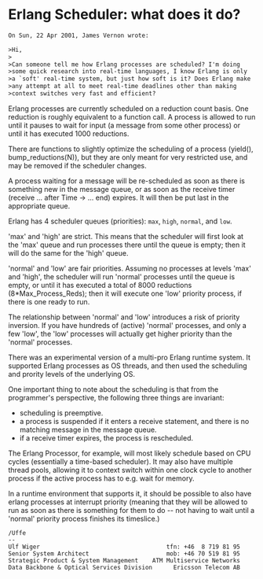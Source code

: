 # Erlang Scheduler: what does it do?
```txt
On Sun, 22 Apr 2001, James Vernon wrote:

>Hi,
>
>Can someone tell me how Erlang processes are scheduled? I'm doing
>some quick research into real-time languages, I know Erlang is only
>a `soft' real-time system, but just how soft is it? Does Erlang make
>any attempt at all to meet real-time deadlines other than making
>context switches very fast and efficient?
```

Erlang processes are currently scheduled on a reduction count basis.
One reduction is roughly equivalent to a function call.
A process is allowed to run until it pauses to wait for input (a
message from some other process) or until it has executed 1000
reductions.

There are functions to slightly optimize the scheduling of a process
(yield(), bump_reductions(N)), but they are only meant for very
restricted use, and may be removed if the scheduler changes.

A process waiting for a message will be re-scheduled as soon as there
is something new in the message queue, or as soon as the receive timer
(receive ... after Time -> ... end) expires. It will then be put last
in the appropriate queue.

Erlang has 4 scheduler queues (priorities): 
`max`, `high`, `normal`, and `low`.


'max' and 'high' are strict. This means that the scheduler will
first look at the 'max' queue and run processes there until the
queue is empty; then it will do the same for the 'high' queue.

'normal' and 'low' are fair priorities. Assuming no processes at
levels 'max' and 'high', the scheduler will run 'normal' processes
until the queue is empty, or until it has executed a total of 8000
reductions (8*Max_Process_Reds); then it will execute one 'low'
priority process, if there is one ready to run.

The relationship between 'normal' and 'low' introduces a risk of
priority inversion. If you have hundreds of (active) 'normal'
processes, and only a few 'low', the 'low' processes will actually get
higher priority than the 'normal' processes.

There was an experimental version of a multi-pro Erlang runtime
system. It supported Erlang processes as OS threads, and then used the
scheduling and prority levels of the underlying OS.


One important thing to note about the scheduling is that from the
programmer's perspective, the following three things are invariant:

- scheduling is preemptive.
- a process is suspended if it enters a receive statement, and there
  is no matching message in the message queue.
- if a receive timer expires, the process is rescheduled.

The Erlang Processor, for example, will most likely schedule based on
CPU cycles (essentially a time-based scheduler). It may also have 
multiple thread pools, allowing it to context switch within one 
clock cycle to another process if the active process has to e.g.
wait for memory.

In a runtime environment that supports it, it should be possible
to also have erlang processes at interrupt priority (meaning that 
they will be allowed to run as soon as there is something for them
to do -- not having to wait until a 'normal' priority process finishes
its timeslice.)

```
/Uffe
-- 
Ulf Wiger                                    tfn: +46  8 719 81 95
Senior System Architect                      mob: +46 70 519 81 95
Strategic Product & System Management    ATM Multiservice Networks
Data Backbone & Optical Services Division      Ericsson Telecom AB
```